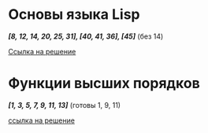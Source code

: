 # Основы языка Lisp
  ***[8, 12, 14, 20, 25, 31], [40, 41, 36], [45]***
  (без 14)
  

[Ссылка на решение](https://rextester.com/XCYJ28385)


# Функции высших порядков
***[1, 3, 5, 7, 9, 11, 13]***
(готовы 1, 9, 11)


[ссылка на решение](https://rextester.com/CHMPK19796)

